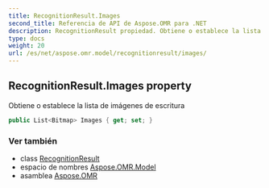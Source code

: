 ```yaml
---
title: RecognitionResult.Images
second_title: Referencia de API de Aspose.OMR para .NET
description: RecognitionResult propiedad. Obtiene o establece la lista de imágenes de escritura
type: docs
weight: 20
url: /es/net/aspose.omr.model/recognitionresult/images/
---
```

## RecognitionResult.Images property

Obtiene o establece la lista de imágenes de escritura

```csharp
public List<Bitmap> Images { get; set; }
```

### Ver también

* class [RecognitionResult](../)
* espacio de nombres [Aspose.OMR.Model](../../recognitionresult/)
* asamblea [Aspose.OMR](../../../)


